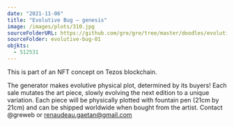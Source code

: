 ```yaml
---
date: "2021-11-06"
title: "Evolutive Bug – genesis"
image: /images/plots/310.jpg
sourceFolderURL: https://github.com/gre/gre/tree/master/doodles/evolutive-bug-01
sourceFolder: evolutive-bug-01
objkts:
  - 512531
---
```


This is part of an NFT concept on Tezos blockchain.

The generator makes evolutive physical plot, determined by its buyers! Each sale mutates the art piece, slowly evolving the next edition to a unique variation. Each piece will be physically plotted with fountain pen (21cm by 21cm) and can be shipped worldwide when bought from the artist. Contact @greweb or renaudeau.gaetan@gmail.com
